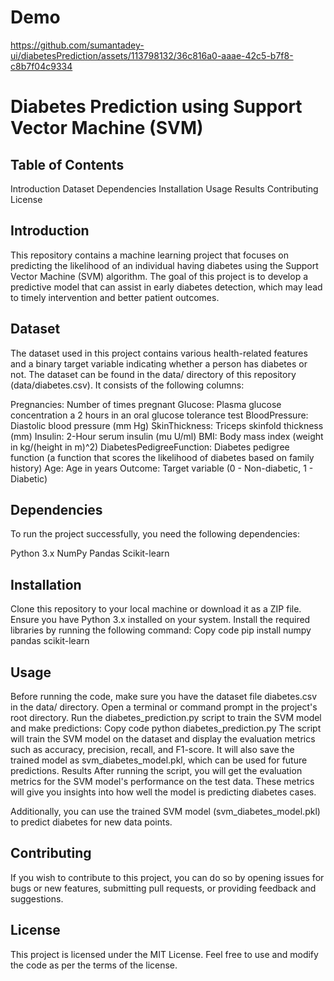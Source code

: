 # Demo

https://github.com/sumantadey-ui/diabetesPrediction/assets/113798132/36c816a0-aaae-42c5-b7f8-c8b7f04c9334

# Diabetes Prediction using Support Vector Machine (SVM)


## Table of Contents
Introduction
Dataset
Dependencies
Installation
Usage
Results
Contributing
License

## Introduction
This repository contains a machine learning project that focuses on predicting the likelihood of an individual having diabetes using the Support Vector Machine (SVM) algorithm. The goal of this project is to develop a predictive model that can assist in early diabetes detection, which may lead to timely intervention and better patient outcomes.

## Dataset
The dataset used in this project contains various health-related features and a binary target variable indicating whether a person has diabetes or not. The dataset can be found in the data/ directory of this repository (data/diabetes.csv). It consists of the following columns:

Pregnancies: Number of times pregnant
Glucose: Plasma glucose concentration a 2 hours in an oral glucose tolerance test
BloodPressure: Diastolic blood pressure (mm Hg)
SkinThickness: Triceps skinfold thickness (mm)
Insulin: 2-Hour serum insulin (mu U/ml)
BMI: Body mass index (weight in kg/(height in m)^2)
DiabetesPedigreeFunction: Diabetes pedigree function (a function that scores the likelihood of diabetes based on family history)
Age: Age in years
Outcome: Target variable (0 - Non-diabetic, 1 - Diabetic)

## Dependencies
To run the project successfully, you need the following dependencies:

Python 3.x
NumPy
Pandas
Scikit-learn
## Installation
Clone this repository to your local machine or download it as a ZIP file.
Ensure you have Python 3.x installed on your system.
Install the required libraries by running the following command:
Copy code
pip install numpy pandas scikit-learn
## Usage
Before running the code, make sure you have the dataset file diabetes.csv in the data/ directory.
Open a terminal or command prompt in the project's root directory.
Run the diabetes_prediction.py script to train the SVM model and make predictions:
Copy code
python diabetes_prediction.py
The script will train the SVM model on the dataset and display the evaluation metrics such as accuracy, precision, recall, and F1-score.
It will also save the trained model as svm_diabetes_model.pkl, which can be used for future predictions.
Results
After running the script, you will get the evaluation metrics for the SVM model's performance on the test data. These metrics will give you insights into how well the model is predicting diabetes cases.

Additionally, you can use the trained SVM model (svm_diabetes_model.pkl) to predict diabetes for new data points.

## Contributing
If you wish to contribute to this project, you can do so by opening issues for bugs or new features, submitting pull requests, or providing feedback and suggestions.

## License
This project is licensed under the MIT License. Feel free to use and modify the code as per the terms of the license.
